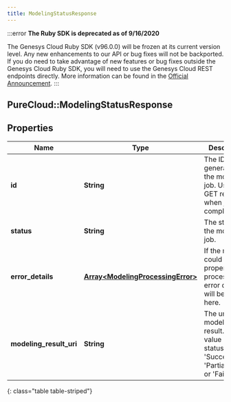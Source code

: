 ```yaml
---
title: ModelingStatusResponse
---
```


:::error
**The Ruby SDK is deprecated as of 9/16/2020**

The Genesys Cloud Ruby SDK (v96.0.0) will be frozen at its current version level. Any new enhancements to our API or bug fixes will not be backported. If you do need to take advantage of new features or bug fixes outside the Genesys Cloud Ruby SDK, you will need to use the Genesys Cloud REST endpoints directly. More information can be found in the [Official Announcement](https://developer.mypurecloud.com/forum/t/announcement-genesys-cloud-ruby-sdk-end-of-life/8850).
:::


## PureCloud::ModelingStatusResponse

## Properties

|Name | Type | Description | Notes|
|------------ | ------------- | ------------- | -------------|
| **id** | **String** | The ID generated for the modeling job.  Use to GET result when job is completed. | [optional] |
| **status** | **String** | The status of the modeling job. | [optional] |
| **error_details** | [**Array&lt;ModelingProcessingError&gt;**](ModelingProcessingError.html) | If the request could not be properly processed, error details will be given here. | [optional] |
| **modeling_result_uri** | **String** | The uri of the modeling result. It has a value if the status is either &#39;Success&#39;, &#39;PartialFailure&#39;, or &#39;Failed&#39;. | [optional] |
{: class="table table-striped"}


